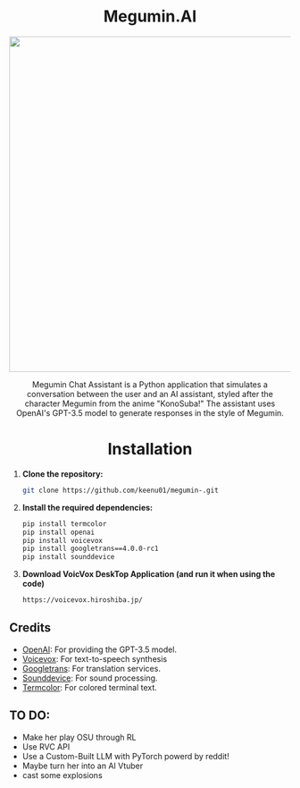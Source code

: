 <h1 align='center'>
  Megumin.AI
  </h1>
<p align='center'>
  <img src="https://cdn140.picsart.com/252099157002212.png", width="600">
  
  </p>
<p align='center'>
  Megumin Chat Assistant is a Python application that simulates a conversation between the user and an AI assistant, styled after the character Megumin from the anime "KonoSuba!" The assistant uses OpenAI's GPT-3.5 model to generate responses in the style of Megumin.
</p>
<h1 align='center'>
  Installation
</h1>

1. **Clone the repository:**
    
    ```bash
    git clone https://github.com/keenu01/megumin-.git
    ```

2. **Install the required dependencies:**

    ```bash
    pip install termcolor
    pip install openai
    pip install voicevox
    pip install googletrans==4.0.0-rc1
    pip install sounddevice
    ```
3. **Download VoicVox DeskTop Application (and run it when using the code)**
   ```bash
   https://voicevox.hiroshiba.jp/
   ```
     
## Credits

- [OpenAI](https://openai.com): For providing the GPT-3.5 model.
- [Voicevox](https://voicevox.hiroshiba.jp/): For text-to-speech synthesis
- [Googletrans](https://pypi.org/project/googletrans/): For translation services.
- [Sounddevice](https://pypi.org/project/sounddevice/): For sound processing.
- [Termcolor](https://pypi.org/project/termcolor/): For colored terminal text.


## TO DO:
- Make her play OSU through RL
- Use RVC API
- Use a Custom-Built LLM with PyTorch powerd by reddit!
- Maybe turn her into an AI Vtuber
- cast some explosions

